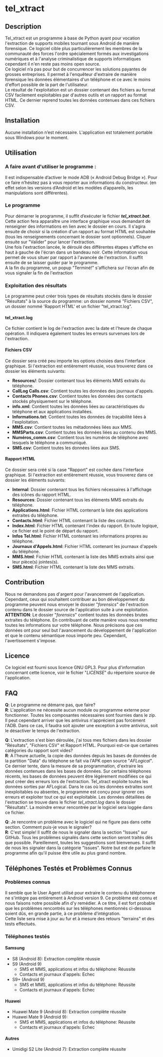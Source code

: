 # tel_xtract

## Description
Tel_xtract est un programme à base de Python ayant pour vocation l'extraction de supports mobiles tournant sous Android 
de manière forensique. Ce logiciel cible plus particulièrement les membres de la communauté des forces l'ordre 
spécialement formés aux investigations numériques et à l'analyse criminalistique de supports informatiques cependant 
il n'en reste pas moins open source.  
Ce logiciel n’a pas pour but de concurrencer les solutions payantes de grosses entreprises. Il permet à l'enquêteur 
d'extraire de manière forensique les données élémentaires d'un téléphone et ce avec le moins d'effort possible de la 
part de l'utilisateur.  
Le résultat de l'exploitation est un dossier contenant des fichiers au format CSV facilement exploitables par d'autres 
outils et un rapport au format HTML. Ce dernier reprend toutes les données contenues dans ces fichiers CSV.

## Installation
Aucune installation n’est nécessaire. L'application est totalement portable sous Windows pour le moment.

## Utilisation
### A faire avant d'utiliser le programme :
Il est indispensable d’activer le mode ADB (« Android Debug Bridge »). Pour ce faire n’hésitez pas à vous reporter aux 
informations du constructeur. (en effet selon les versions d’Android et les modèles d’appareils, les manipulations sont 
différentes).

### Le programme
Pour démarrer le programme, il suffit d’exécuter le fichier **_tel_xtract.bat_**. Cette action fera apparaître 
une interface graphique vous demandant de renseigner des informations en lien avec le dossier en cours. Il s'agira
ensuite de choisir si la création d'un rapport au format HTML est souhaitée (tous les renseignements concernant le
dossier sont optionnels). Cliquer ensuite sur "Valider" pour lancer l'extraction.  
Une fois l'extraction lancée, le déroulé des différentes étapes s'affiche en haut à gauche de l'écran dans un bandeau
noir. Cette information vous permet de vous situer par rapport à l'avancée de l'extraction. Il suffit ensuite de se 
laisser guider par le programme.  
A la fin du programme, un popup "Terminé!" s'affichera sur l'écran afin de vous signaler la fin de l'extraction

### Exploitation des résultats
Le programme peut créer trois types de résultats stockés dans le dossier "Résultats" à la source du programme: 
un dossier nommé "Fichiers CSV", un dossier nommé 'Rapport HTML' et un fichier "tel_xtract.log".

#### tel_xtract.log
Ce fichier contient le log de l'extraction avec la date et l'heure de chaque opération. Il indiquera également toutes 
les erreurs survenues lors de l'extraction.

#### Fichiers CSV
Ce dossier sera créé peu importe les options choisies dans l'interface graphique. Si l'extraction est entièrement 
réussie, vous trouverez dans ce dossier les éléments suivants:
* **Resources/**: Dossier contenant tous les éléments MMS extraits du téléphone.
* **CallLog Calls.csv**:  Contient toutes les données des journaux d'appels.  
* **Contacts Phones.csv**: Contient toutes les données des contacts stockés physiquement sur le téléphone.  
* **info.xml**: Contient toutes les données liées au caractéristiques du téléphone et aux applications installées.  
* **Informations.txt**: Contient toutes les données de traçabilité liées à l'exploitation.  
* **MMS.csv**: Contient toutes les métadonnées liées aux MMS.  
* **MMSParts.csv**: Contient toutes les données liées au contenu des MMS.  
* **Numéros_comm.csv**: Contient tous les numéros de téléphone avec lesquels le téléphone a communiqué.  
* **SMS.csv**: Contient toutes les données liées aux SMS.  

#### Rapport HTML
Ce dossier sera créé si la case "Rapport" est cochée dans l'interface graphique. Si l'extraction est entièrement 
réussie, vous trouverez dans ce dossier les éléments suivants:
* **Internal**: Dossier contenant tous les fichiers nécessaires à l'affichage des icônes du rapport HTML.
* **Resources**: Dossier contenant tous les éléments MMS extraits du téléphone.
* **Applications.html**: Fichier HTML contenant la liste des applications extraites du téléphone.
* **Contacts.html**: Fichier HTML contenant la liste des contacts.
* **Index.html**: Fichier HTML contenant l'index du rapport. En toute logique, ce fichier est le point de départ du 
rapport.
* **Infos Tel.html**: Fichier HTML contenant les informations propres au téléphone.
* **Journaux d'Appels.html**: Fichier HTML contenant les journaux d'appels du téléphone.
* **MMS.html**: Fichier HTML contenant la liste des MMS extraits ainsi que leur pièce(s) jointes(s).
* **SMS.html**: Fichier HTML contenant la liste des MMS extraits.

## Contribution
Nous ne demandons pas d'argent pour l'avancement de l'application. Cependant, ceux qui souhaitent contribuer au bon 
développement du programme peuvent nous envoyer le dossier "_forensics_" de l'extraction contenu dans le dossier 
source de l'application suite à une exploitation.  
**ATTENTION**: Le dossier "_forensics_" contient toutes les données brutes extraites du téléphone. En contribuant de 
cette manière vous nous remettez toutes les informations sur votre téléphone. Nous précisons que ces données ont pour 
seul but l'avancement du développement de l'application et que le contenu sémantique nous importe peu. Cependant, 
l'avertissement s'impose.

## Licence
Ce logiciel est fourni sous licence GNU GPL3. Pour plus d'information concernant cette licence, voir le fichier 
"_LICENSE_" du répertoire source de l'application.

## FAQ
**Q**: Le programme ne démarre pas, que faire?  
**R**: L'application ne nécessite aucun module ou programme externe pour fonctionner. Toutes les composantes nécessaires
sont fournies dans le zip. Il peut cependant arriver que les antivirus n'apprécient pas forcément l'ADB. Dans ce cas,
il faudra soit ajouter une exception à votre antivirus, soit le désactiver le temps de l'extraction.  

**Q**: L'extraction s'est bien déroulée, j'ai tous mes fichiers dans les dossier "Résultats", "Fichiers CSV" et
Rapport HTML. Pourquoi est-ce que certaines catégories du rapport sont vides?  
**R**: A l'heure actuelle, la copie des données depuis les bases de données de la partition "Data" du téléphone se fait
via l'APK open source "_AFLogical_". Ce dernier tente, dans la mesure de sa programmation, d'extraire les données 
contenues dans les bases de données. Sur certains téléphones récents, les bases de données peuvent être légérement 
modifiées ce qui peut créer des erreurs lors de l'extraction. Tel_xtract exploite toutes les données sorties par 
AFLogical. Dans le cas où les données extraites sont inexploitables ou absentes, le programme est conçu pour ignorer 
ces erreurs et exploiter tout ce qui est exploitable. Les données détaillées de l'extraction se trouve dans le fichier 
_tel_xtract.log_ dans le dossier "Résultats". La moindre erreur rencontrée par le logiciel sera loggée dans ce fichier.

**Q**: Je rencontre un problème avec le logiciel qui ne figure pas dans cette section. Comment puis-je vous le signaler?  
**R**: C'est simple! Il suffit de nous le signaler dans la section "Issues" sur GitHub. Tous les problèmes signalés
dans cette section seront traités dès que possible. Pareillement, toutes les suggestions sont bienvenues. Il suffit de
nous les signaler dans la catégorie "Issues". Notre but est de parfaire le programme afin qu'il puisse être utile au
plus grand nombre.

## Téléphones Testés et Problèmes Connus
### Problèmes connus
Il semble que le User Agent utilisé pour extraire le contenu du téléphonene ne s'intègre pas entièrement à Android 
version 9. Ce problème est connu et nous faisons notre possible afin d'y remédier. A ce titre, il est fort probable que 
les problèmes rencontrés sur les téléphones mentionnés ci-dessous soient dûs, en grande partie, à ce problème 
d'intégration.  
Cette liste sera mise à jour au fur et à mesure des retours "terrains" et des tests effectués.

### Téléphones testés
#### Samsung
* S8 (Android 8): Extraction complète réussie
* S9 (Android 9)
  * SMS et MMS, applications et infos du téléphone: Réussite
  * Contacts et journaux d'appels: Echec
* S9+ (Android 9)
  * SMS et MMS, applications et infos du téléphone: Réussite
  * Contacts et journaux d'appels: Echec
  
#### Huawei
* Huawei Mate 9 (Android 8): Extraction complète réussite
* Huawei Mate 9 (Android 9):
  * SMS et MMS, applications et infos du téléphone: Réussite
  * Contacts et journaux d'appels: Echec

#### Autres
* Umidigi S2 Lite (Android 7): Extraction complète réussite  
